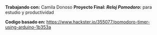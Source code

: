 **Trabajando con:** Camila Donoso
**Proyecto Final: _Reloj Pomodoro:_** para estudio y productividad

**Codigo basado en:** https://www.hackster.io/355077/pomodoro-timer-using-arduino-1b353a
